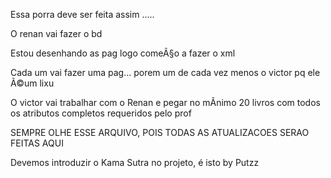 Essa porra deve ser feita assim ..... 

O renan vai fazer o bd

Estou desenhando as pag logo comeÃ§o a fazer o xml

Cada um vai fazer uma pag... porem um de cada vez menos o victor pq ele Ã©um lixu

O victor vai trabalhar com o Renan e pegar no mÃnimo 20 livros com todos os atributos completos requeridos pelo prof

SEMPRE OLHE ESSE ARQUIVO, POIS TODAS AS ATUALIZACOES SERAO FEITAS AQUI


Devemos introduzir o Kama Sutra no projeto, é isto
  by Putzz
